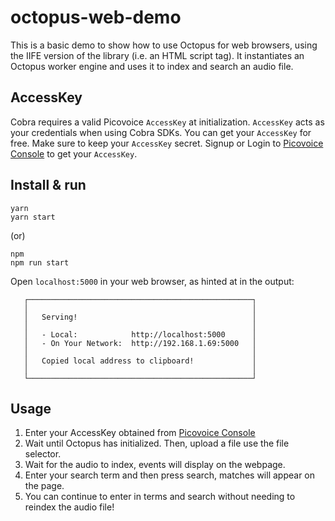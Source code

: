 # octopus-web-demo

This is a basic demo to show how to use Octopus for web browsers, using the IIFE version of the library
(i.e. an HTML script tag). It instantiates an Octopus worker engine and uses it to index and search an audio file.

## AccessKey

Cobra requires a valid Picovoice `AccessKey` at initialization. `AccessKey` acts as your credentials when using Cobra SDKs.
You can get your `AccessKey` for free. Make sure to keep your `AccessKey` secret. 
Signup or Login to [Picovoice Console](https://console.picovoice.ai/) to get your `AccessKey`.

## Install & run

```console
yarn
yarn start
```

(or)

```console
npm
npm run start
```

Open `localhost:5000` in your web browser, as hinted at in the output:

```console
   ┌──────────────────────────────────────────────────┐
   │                                                  │
   │   Serving!                                       │
   │                                                  │
   │   - Local:            http://localhost:5000      │
   │   - On Your Network:  http://192.168.1.69:5000   │
   │                                                  │
   │   Copied local address to clipboard!             │
   │                                                  │
   └──────────────────────────────────────────────────┘
```

## Usage

1. Enter your AccessKey obtained from [Picovoice Console](https://console.picovoice.ai/)
2. Wait until Octopus has initialized. Then, upload a file use the file selector.
3. Wait for the audio to index, events will display on the webpage.
4. Enter your search term and then press search, matches will appear on the page.
5. You can continue to enter in terms and search without needing to reindex the audio file!
